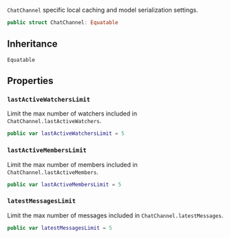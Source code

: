 
`ChatChannel` specific local caching and model serialization settings.

``` swift
public struct ChatChannel: Equatable 
```

## Inheritance

`Equatable`

## Properties

### `lastActiveWatchersLimit`

Limit the max number of watchers included in `ChatChannel.lastActiveWatchers`.

``` swift
public var lastActiveWatchersLimit = 5
```

### `lastActiveMembersLimit`

Limit the max number of members included in `ChatChannel.lastActiveMembers`.

``` swift
public var lastActiveMembersLimit = 5
```

### `latestMessagesLimit`

Limit the max number of messages included in `ChatChannel.latestMessages`.

``` swift
public var latestMessagesLimit = 5
```
